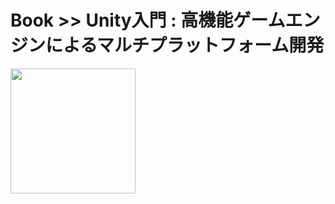 # Book >> Unity入門 : 高機能ゲームエンジンによるマルチプラットフォーム開発

<img src="https://cover.openbd.jp/9784797365337.jpg" style="width: 200px"/>